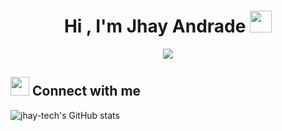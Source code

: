 <h1 align="center">Hi , I'm Jhay Andrade <img src="https://media.giphy.com/media/hvRJCLFzcasrR4ia7z/giphy.gif" width="35"></h1>
<p align="center">
  <a href="https://github.com/jhay-tech/jhay-tech/tree/main"><img src="https://readme-typing-svg.herokuapp.com?font=Oswald&duration=5000&background=FF000000&center=true&lines=Information+Technology+Bachelors+Degree+Graduate;Aspiring+Web+Developer;Competitive+Programmer"></a>
</p>

## <img src="https://media.giphy.com/media/iY8CRBdQXODJSCERIr/giphy.gif" width="30px"> Connect with me





![jhay-tech's GitHub stats](https://github-readme-stats.vercel.app/api?username=jhay-tech&show_icons=true&theme=midnight-purple&hide=contribs)


<!---
jhay-tech/jhay-tech is a ✨ special ✨ repository because its `README.md` (this file) appears on your GitHub profile.
You can click the Preview link to take a look at your changes.
--->
